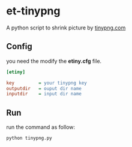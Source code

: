 et-tinypng
==========

A python script to shrink picture by [tinypng.com](http://tinypng.com)

## Config

you need the modify the __etiny.cfg__ file.

```cfg
[etiny]

key         = your tinypng key
outputdir   = ouput dir name 
inputdir    = input dir name
```

## Run

run the command as follow:

```cmd
python tinypng.py
```


